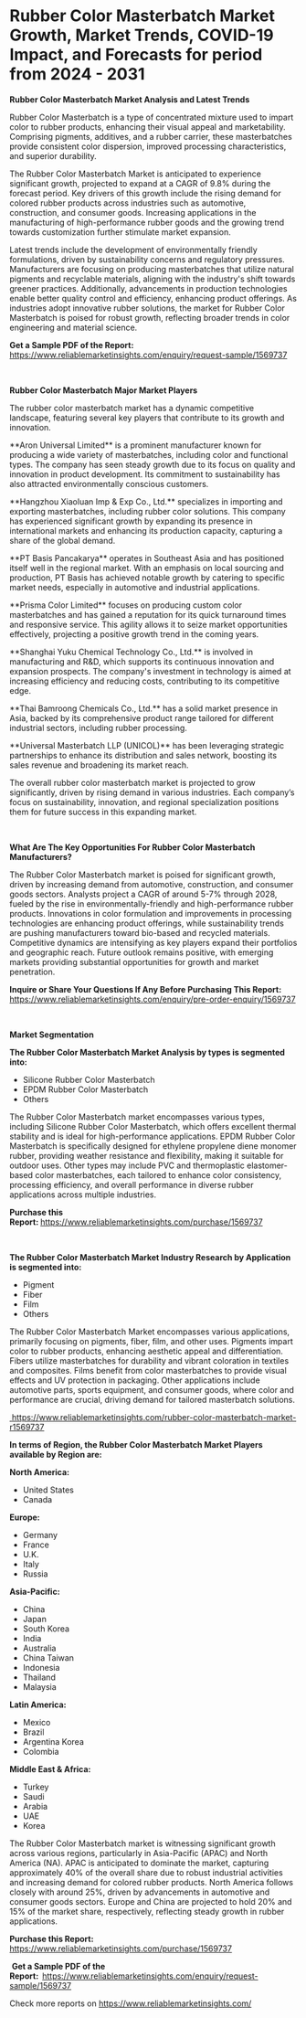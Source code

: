 <p><h1>Rubber Color Masterbatch Market Growth, Market Trends, COVID-19 Impact, and Forecasts for period from 2024 - 2031</h1></p><p><strong>Rubber Color Masterbatch Market Analysis and Latest Trends</strong></p>
<p><p>Rubber Color Masterbatch is a type of concentrated mixture used to impart color to rubber products, enhancing their visual appeal and marketability. Comprising pigments, additives, and a rubber carrier, these masterbatches provide consistent color dispersion, improved processing characteristics, and superior durability.</p><p>The Rubber Color Masterbatch Market is anticipated to experience significant growth, projected to expand at a CAGR of 9.8% during the forecast period. Key drivers of this growth include the rising demand for colored rubber products across industries such as automotive, construction, and consumer goods. Increasing applications in the manufacturing of high-performance rubber goods and the growing trend towards customization further stimulate market expansion.</p><p>Latest trends include the development of environmentally friendly formulations, driven by sustainability concerns and regulatory pressures. Manufacturers are focusing on producing masterbatches that utilize natural pigments and recyclable materials, aligning with the industry's shift towards greener practices. Additionally, advancements in production technologies enable better quality control and efficiency, enhancing product offerings. As industries adopt innovative rubber solutions, the market for Rubber Color Masterbatch is poised for robust growth, reflecting broader trends in color engineering and material science.</p></p>
<p><strong>Get a Sample PDF of the Report:&nbsp;</strong> <a href="https://www.reliablemarketinsights.com/enquiry/request-sample/1569737?utm_campaign=1937&utm_medium=2&utm_source=Github&utm_content=ia&utm_term=29122024&utm_id=rubber-color-masterbatch">https://www.reliablemarketinsights.com/enquiry/request-sample/1569737</a></p>
<p>&nbsp;</p>
<p><strong>Rubber Color Masterbatch Major Market Players</strong></p>
<p><p>The rubber color masterbatch market has a dynamic competitive landscape, featuring several key players that contribute to its growth and innovation.</p><p>**Aron Universal Limited** is a prominent manufacturer known for producing a wide variety of masterbatches, including color and functional types. The company has seen steady growth due to its focus on quality and innovation in product development. Its commitment to sustainability has also attracted environmentally conscious customers.</p><p>**Hangzhou Xiaoluan Imp & Exp Co., Ltd.** specializes in importing and exporting masterbatches, including rubber color solutions. This company has experienced significant growth by expanding its presence in international markets and enhancing its production capacity, capturing a share of the global demand.</p><p>**PT Basis Pancakarya** operates in Southeast Asia and has positioned itself well in the regional market. With an emphasis on local sourcing and production, PT Basis has achieved notable growth by catering to specific market needs, especially in automotive and industrial applications.</p><p>**Prisma Color Limited** focuses on producing custom color masterbatches and has gained a reputation for its quick turnaround times and responsive service. This agility allows it to seize market opportunities effectively, projecting a positive growth trend in the coming years.</p><p>**Shanghai Yuku Chemical Technology Co., Ltd.** is involved in manufacturing and R&D, which supports its continuous innovation and expansion prospects. The company's investment in technology is aimed at increasing efficiency and reducing costs, contributing to its competitive edge.</p><p>**Thai Bamroong Chemicals Co., Ltd.** has a solid market presence in Asia, backed by its comprehensive product range tailored for different industrial sectors, including rubber processing.</p><p>**Universal Masterbatch LLP (UNICOL)** has been leveraging strategic partnerships to enhance its distribution and sales network, boosting its sales revenue and broadening its market reach.</p><p>The overall rubber color masterbatch market is projected to grow significantly, driven by rising demand in various industries. Each company’s focus on sustainability, innovation, and regional specialization positions them for future success in this expanding market.</p></p>
<p>&nbsp;</p>
<p><strong>What Are The Key Opportunities For Rubber Color Masterbatch Manufacturers?</strong></p>
<p><p>The Rubber Color Masterbatch market is poised for significant growth, driven by increasing demand from automotive, construction, and consumer goods sectors. Analysts project a CAGR of around 5-7% through 2028, fueled by the rise in environmentally-friendly and high-performance rubber products. Innovations in color formulation and improvements in processing technologies are enhancing product offerings, while sustainability trends are pushing manufacturers toward bio-based and recycled materials. Competitive dynamics are intensifying as key players expand their portfolios and geographic reach. Future outlook remains positive, with emerging markets providing substantial opportunities for growth and market penetration.</p></p>
<p><strong>Inquire or Share Your Questions If Any Before Purchasing This Report:</strong> <a href="https://www.reliablemarketinsights.com/enquiry/pre-order-enquiry/1569737?utm_campaign=1937&utm_medium=2&utm_source=Github&utm_content=ia&utm_term=29122024&utm_id=rubber-color-masterbatch">https://www.reliablemarketinsights.com/enquiry/pre-order-enquiry/1569737</a></p>
<p>&nbsp;</p>
<p><strong>Market Segmentation</strong></p>
<p><strong>The Rubber Color Masterbatch Market Analysis by types is segmented into:</strong></p>
<p><ul><li>Silicone Rubber Color Masterbatch</li><li>EPDM Rubber Color Masterbatch</li><li>Others</li></ul></p>
<p><p>The Rubber Color Masterbatch market encompasses various types, including Silicone Rubber Color Masterbatch, which offers excellent thermal stability and is ideal for high-performance applications. EPDM Rubber Color Masterbatch is specifically designed for ethylene propylene diene monomer rubber, providing weather resistance and flexibility, making it suitable for outdoor uses. Other types may include PVC and thermoplastic elastomer-based color masterbatches, each tailored to enhance color consistency, processing efficiency, and overall performance in diverse rubber applications across multiple industries.</p></p>
<p><strong>Purchase this Report:&nbsp;</strong><a href="https://www.reliablemarketinsights.com/purchase/1569737?utm_campaign=1937&utm_medium=2&utm_source=Github&utm_content=ia&utm_term=29122024&utm_id=rubber-color-masterbatch">https://www.reliablemarketinsights.com/purchase/1569737</a></p>
<p>&nbsp;</p>
<p><strong>The Rubber Color Masterbatch Market Industry Research by Application is segmented into:</strong></p>
<p><ul><li>Pigment</li><li>Fiber</li><li>Film</li><li>Others</li></ul></p>
<p><p>The Rubber Color Masterbatch Market encompasses various applications, primarily focusing on pigments, fiber, film, and other uses. Pigments impart color to rubber products, enhancing aesthetic appeal and differentiation. Fibers utilize masterbatches for durability and vibrant coloration in textiles and composites. Films benefit from color masterbatches to provide visual effects and UV protection in packaging. Other applications include automotive parts, sports equipment, and consumer goods, where color and performance are crucial, driving demand for tailored masterbatch solutions.</p></p>
<p><a href="https://www.reliablemarketinsights.com/rubber-color-masterbatch-market-r1569737?utm_campaign=1937&utm_medium=2&utm_source=Github&utm_content=ia&utm_term=29122024&utm_id=rubber-color-masterbatch">&nbsp;https://www.reliablemarketinsights.com/rubber-color-masterbatch-market-r1569737</a></p>
<p><strong>In terms of Region, the Rubber Color Masterbatch Market Players available by Region are:</strong></p>
<p>
    <p> <strong> North America: </strong>
        <ul>
            <li>United States</li>
            <li>Canada</li>
        </ul>
        </p> 
    <p> <strong> Europe: </strong>
        <ul>
            <li>Germany</li>
            <li>France</li>
            <li>U.K.</li>
            <li>Italy</li>
            <li>Russia</li>
        </ul>
        </p> 
    <p> <strong> Asia-Pacific: </strong>
        <ul>
            <li>China</li>
            <li>Japan</li>
            <li>South Korea</li>
            <li>India</li>
            <li>Australia</li>
            <li>China Taiwan</li>
            <li>Indonesia</li>
            <li>Thailand</li>
            <li>Malaysia</li>
        </ul>
        </p> 
    <p> <strong> Latin America: </strong>
        <ul>
            <li>Mexico</li>
            <li>Brazil</li>
            <li>Argentina Korea</li>
            <li>Colombia</li>
        </ul>
        </p> 
    <p> <strong> Middle East & Africa: </strong>
        <ul>
            <li>Turkey</li>
            <li>Saudi</li>
            <li>Arabia</li>
            <li>UAE</li>
            <li>Korea</li>
        </ul>
    </p>
    </p>
<p><p>The Rubber Color Masterbatch market is witnessing significant growth across various regions, particularly in Asia-Pacific (APAC) and North America (NA). APAC is anticipated to dominate the market, capturing approximately 40% of the overall share due to robust industrial activities and increasing demand for colored rubber products. North America follows closely with around 25%, driven by advancements in automotive and consumer goods sectors. Europe and China are projected to hold 20% and 15% of the market share, respectively, reflecting steady growth in rubber applications.</p></p>
<p><strong>Purchase this Report: </strong><a href="https://www.reliablemarketinsights.com/purchase/1569737?utm_campaign=1937&utm_medium=2&utm_source=Github&utm_content=ia&utm_term=29122024&utm_id=rubber-color-masterbatch">https://www.reliablemarketinsights.com/purchase/1569737</a></p>
<p>&nbsp;<strong>Get a Sample PDF of the Report:&nbsp;&nbsp;</strong><a href="https://www.reliablemarketinsights.com/enquiry/request-sample/1569737?utm_campaign=1937&utm_medium=2&utm_source=Github&utm_content=ia&utm_term=29122024&utm_id=rubber-color-masterbatch">https://www.reliablemarketinsights.com/enquiry/request-sample/1569737</a></p>
<p><strong></strong></p>
<p>Check more reports on <a href="https://www.reliablemarketinsights.com/?utm_campaign=1937&utm_medium=2&utm_source=Github&utm_content=ia&utm_term=29122024&utm_id=rubber-color-masterbatch">https://www.reliablemarketinsights.com/</a></p>